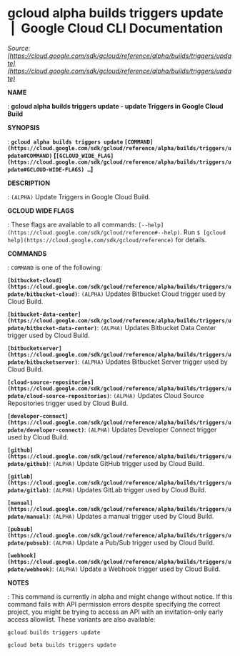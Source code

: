 # gcloud alpha builds triggers update  |  Google Cloud CLI Documentation

*Source: [https://cloud.google.com/sdk/gcloud/reference/alpha/builds/triggers/update](https://cloud.google.com/sdk/gcloud/reference/alpha/builds/triggers/update)*

**NAME**

: **gcloud alpha builds triggers update - update Triggers in Google Cloud Build**

**SYNOPSIS**

: **`gcloud alpha builds triggers update` `[COMMAND](https://cloud.google.com/sdk/gcloud/reference/alpha/builds/triggers/update#COMMAND)` [`[GCLOUD_WIDE_FLAG](https://cloud.google.com/sdk/gcloud/reference/alpha/builds/triggers/update#GCLOUD-WIDE-FLAGS) …`]**

**DESCRIPTION**

: `(ALPHA)` Update Triggers in Google Cloud Build.

**GCLOUD WIDE FLAGS**

: These flags are available to all commands: `[--help](https://cloud.google.com/sdk/gcloud/reference#--help)`.
Run `$ [gcloud help](https://cloud.google.com/sdk/gcloud/reference)` for details.

**COMMANDS**

: ``COMMAND`` is one of the following:

**`[bitbucket-cloud](https://cloud.google.com/sdk/gcloud/reference/alpha/builds/triggers/update/bitbucket-cloud)`**:
`(ALPHA)` Updates Bitbucket Cloud trigger used by Cloud Build.

**`[bitbucket-data-center](https://cloud.google.com/sdk/gcloud/reference/alpha/builds/triggers/update/bitbucket-data-center)`**:
`(ALPHA)` Updates Bitbucket Data Center trigger used by Cloud Build.

**`[bitbucketserver](https://cloud.google.com/sdk/gcloud/reference/alpha/builds/triggers/update/bitbucketserver)`**:
`(ALPHA)` Updates Bitbucket Server trigger used by Cloud Build.

**`[cloud-source-repositories](https://cloud.google.com/sdk/gcloud/reference/alpha/builds/triggers/update/cloud-source-repositories)`**:
`(ALPHA)` Updates Cloud Source Repositories trigger used by Cloud
Build.

**`[developer-connect](https://cloud.google.com/sdk/gcloud/reference/alpha/builds/triggers/update/developer-connect)`**:
`(ALPHA)` Updates Developer Connect trigger used by Cloud Build.

**`[github](https://cloud.google.com/sdk/gcloud/reference/alpha/builds/triggers/update/github)`**:
`(ALPHA)` Update GitHub trigger used by Cloud Build.

**`[gitlab](https://cloud.google.com/sdk/gcloud/reference/alpha/builds/triggers/update/gitlab)`**:
`(ALPHA)` Updates GitLab trigger used by Cloud Build.

**`[manual](https://cloud.google.com/sdk/gcloud/reference/alpha/builds/triggers/update/manual)`**:
`(ALPHA)` Updates a manual trigger used by Cloud Build.

**`[pubsub](https://cloud.google.com/sdk/gcloud/reference/alpha/builds/triggers/update/pubsub)`**:
`(ALPHA)` Update a Pub/Sub trigger used by Cloud Build.

**`[webhook](https://cloud.google.com/sdk/gcloud/reference/alpha/builds/triggers/update/webhook)`**:
`(ALPHA)` Update a Webhook trigger used by Cloud Build.

**NOTES**

: This command is currently in alpha and might change without notice. If this
command fails with API permission errors despite specifying the correct project,
you might be trying to access an API with an invitation-only early access
allowlist. These variants are also available:

```
gcloud builds triggers update
```

```
gcloud beta builds triggers update
```